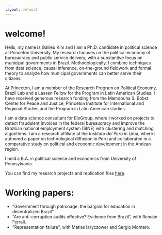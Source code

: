 ```yaml
---
layout: default
---
```


# welcome!

Hello, my name is Galileu Kim and I am a Ph.D. candidate in political science at Princeton University. My research focuses on the political economy of bureaucracy and public service delivery, with a substantive focus on municipal governments in Brazil. Methodologically, I combine techniques from data science, causal inference, on-the-ground fieldwork and formal theory to analyze how municipal governments can better serve their citizens.

At Princeton, I am a member of the Research Program on Political Economy, Brazil Lab and a Lassen Fellow for the Program in Latin American Studies. I have received generous research funding from the Mamdouha S. Bobst Center for Peace and Justice, Princeton Institute for International and Regional Studies and the Program in Latin American studies. 

I am a data science consultant for EloGroup, where I worked on projects to detect fraudulent invoices in the federal bureaucracy and improve the Brazilian national employment system (SINE) with clustering and matching algorithms. I am a research affiliate at the *Instituto del Perú* in Lima, where I authored a paper on technological diffusion in Peru and collaborated in a comparative study on political and economic development in the Andean region.

I hold a B.A. in political science and economics from University of Pennsylvania.

You can find my research projects and replication files [here](https://github.com/galileukim).

# Working papers:

- "Government through patronage: the bargain for education in decentralized Brazil".
- "Are anti-corruption audits effective? Evidence from Brazil", with Romain Ferrali.
- "Representation failure", with Matias Iaryczower and Sergio Montero.